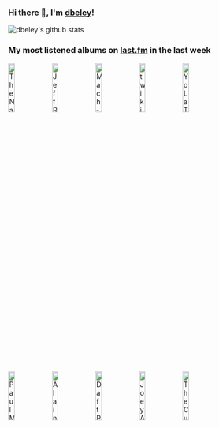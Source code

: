 ### Hi there 👋, I'm [dbeley](https://dbeley.ovh/en)!

![dbeley's github stats](https://github-readme-stats.vercel.app/api?username=dbeley)

### My most listened albums on [last.fm](https://www.last.fm/user/d_beley) in the last week

[<img src='https://lastfm.freetls.fastly.net/i/u/300x300/e442034b94c5573f7dc855fd87d62351.jpg' width='16%' height='16%' alt='The National - Alligator'>](https://www.last.fm/music/the%2bnational/alligator)&nbsp;
[<img src='https://lastfm.freetls.fastly.net/i/u/300x300/60979031a9af4416fdeba118c6bd5a94.jpg' width='16%' height='16%' alt='Jeff Rosenstock - WORRY.'>](https://www.last.fm/music/jeff%2brosenstock/worry.)&nbsp;
[<img src='https://lastfm.freetls.fastly.net/i/u/300x300/9a1d7119e61a28cb650b18a12f37a2d8.jpg' width='16%' height='16%' alt='Mach‐Hommy - Pray For Haiti'>](https://www.last.fm/music/mach%25e2%2580%2590hommy/pray%2bfor%2bhaiti)&nbsp;
[<img src='https://lastfm.freetls.fastly.net/i/u/300x300/bfaa3b87c66df5656de8c8497457f679.jpg' width='16%' height='16%' alt='twikipedia - for the rest of your life'>](https://www.last.fm/music/twikipedia/for%2bthe%2brest%2bof%2byour%2blife)&nbsp;
[<img src='https://lastfm.freetls.fastly.net/i/u/300x300/a073ac85e2fb427e99cb2d154af8935b.png' width='16%' height='16%' alt='Yo La Tengo - I Can Hear the Heart Beating as One'>](https://www.last.fm/music/yo%2bla%2btengo/i%2bcan%2bhear%2bthe%2bheart%2bbeating%2bas%2bone)&nbsp;
<br>
[<img src='https://lastfm.freetls.fastly.net/i/u/300x300/de9d83c3296b6625aa94cf870732645f.jpg' width='16%' height='16%' alt='Paul McCartney & Linda McCartney - RAM'>](https://www.last.fm/music/paul%2bmccartney%2b%2526%2blinda%2bmccartney/ram)&nbsp;
[<img src='https://lastfm.freetls.fastly.net/i/u/300x300/cefac95dd25efe6e03834aea24b4d0d4.jpg' width='16%' height='16%' alt='Alain Bashung - LImprudence'>](https://www.last.fm/music/alain%2bbashung/l%2527imprudence)&nbsp;
[<img src='https://lastfm.freetls.fastly.net/i/u/300x300/3b9e9decf68b4f109f57d72d8ebd4b4b.jpg' width='16%' height='16%' alt='Daft Punk - Alive 2007'>](https://www.last.fm/music/daft%2bpunk/alive%2b2007)&nbsp;
[<img src='https://lastfm.freetls.fastly.net/i/u/300x300/e1d3747cc9f71cbe641fa0e70df08b27.jpg' width='16%' height='16%' alt='Joey Alexander - Warna'>](https://www.last.fm/music/joey%2balexander/warna)&nbsp;
[<img src='https://lastfm.freetls.fastly.net/i/u/300x300/83b8ba7098904df8cd2a781da5b4f871.jpg' width='16%' height='16%' alt='The Cure - Disintegration'>](https://www.last.fm/music/the%2bcure/disintegration)&nbsp;
<br>
